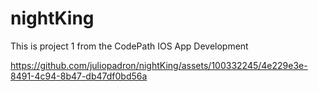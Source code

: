 # nightKing
This is project 1 from the CodePath IOS App Development 



https://github.com/juliopadron/nightKing/assets/100332245/4e229e3e-8491-4c94-8b47-db47df0bd56a

